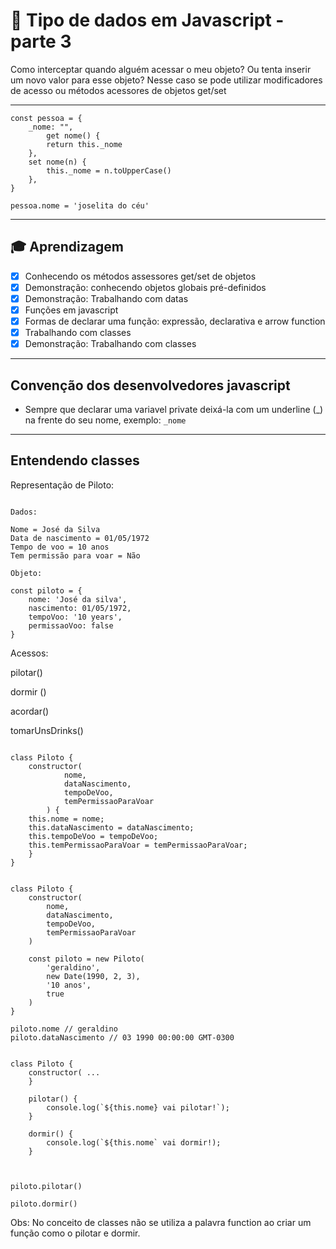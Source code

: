 # 🤯 Tipo de dados em Javascript - parte 3
Como interceptar quando alguém acessar o meu objeto? Ou tenta inserir um novo valor para esse objeto?
Nesse caso se pode utilizar modificadores de acesso ou métodos acessores de objetos get/set

----

````
const pessoa = {
    _nome: "",
        get nome() {
        return this._nome
    },
    set nome(n) {
        this._nome = n.toUpperCase()
    },
}

pessoa.nome = 'joselita do céu'
````

----

## 🎓 Aprendizagem

- [x] Conhecendo os métodos assessores get/set de objetos
- [x] Demonstração: conhecendo objetos globais pré-definidos
- [x] Demonstração: Trabalhando com datas
- [x] Funções em javascript
- [x] Formas de declarar uma função: expressão, declarativa e arrow function
- [x] Trabalhando com classes
- [x] Demonstração: Trabalhando com classes

---

## Convenção dos desenvolvedores javascript

- Sempre que declarar uma variavel private deixá-la com um underline (_) na frente do seu nome, exemplo: `_nome`

---

## Entendendo classes

Representação de Piloto:

````

Dados:

Nome = José da Silva
Data de nascimento = 01/05/1972
Tempo de voo = 10 anos
Tem permissão para voar = Não

````

````
Objeto:

const piloto = {
    nome: 'José da silva',
    nascimento: 01/05/1972,
    tempoVoo: '10 years',
    permissaoVoo: false
}

````

Acessos:

pilotar()

dormir ()

acordar()

tomarUnsDrinks()

````

class Piloto {
    constructor(
            nome,
            dataNascimento,
            tempoDeVoo,
            temPermissaoParaVoar
        ) {
    this.nome = nome;
    this.dataNascimento = dataNascimento;
    this.tempoDeVoo = tempoDeVoo;
    this.temPermissaoParaVoar = temPermissaoParaVoar;
    }
}

````

````

class Piloto {
    constructor(
        nome,
        dataNascimento,
        tempoDeVoo,
        temPermissaoParaVoar
    )
    
    const piloto = new Piloto(
        'geraldino',
        new Date(1990, 2, 3),
        '10 anos',
        true
    )
}

piloto.nome // geraldino
piloto.dataNascimento // 03 1990 00:00:00 GMT-0300

````

````

class Piloto {
    constructor( ...
    }

    pilotar() {
        console.log(`${this.nome} vai pilotar!`);
    }

    dormir() {
        console.log(`${this.nome` vai dormir!);
    }
    
````

````

piloto.pilotar()

piloto.dormir()

````

Obs: No conceito de classes não se utiliza a palavra function ao criar um função como o pilotar e dormir.